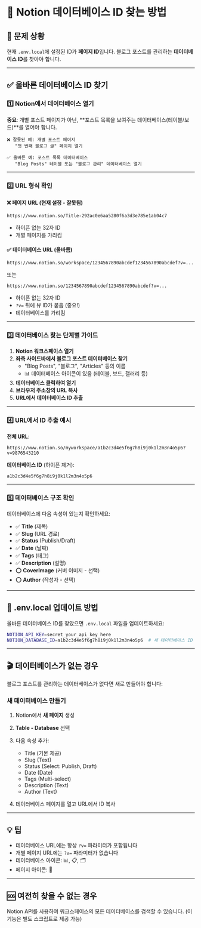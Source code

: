 # 📝 Notion 데이터베이스 ID 찾는 방법

## 🎯 문제 상황
현재 `.env.local`에 설정된 ID가 **페이지 ID**입니다.
블로그 포스트를 관리하는 **데이터베이스 ID**를 찾아야 합니다.

---

## ✅ 올바른 데이터베이스 ID 찾기

### 1️⃣ Notion에서 데이터베이스 열기

**중요**: 개별 포스트 페이지가 아닌, **포스트 목록을 보여주는 데이터베이스(테이블/보드)**를 열어야 합니다.

```
❌ 잘못된 예: 개별 포스트 페이지
   "첫 번째 블로그 글" 페이지 열기

✅ 올바른 예: 포스트 목록 데이터베이스
   "Blog Posts" 테이블 또는 "블로그 관리" 데이터베이스 열기
```

---

### 2️⃣ URL 형식 확인

#### ❌ **페이지 URL** (현재 설정 - 잘못됨)
```
https://www.notion.so/Title-292ac0e6aa5280f6a3d3e785e1ab04c7
```
- 하이픈 없는 32자 ID
- 개별 페이지를 가리킴

#### ✅ **데이터베이스 URL** (올바름)
```
https://www.notion.so/workspace/1234567890abcdef1234567890abcdef?v=...
```
또는
```
https://www.notion.so/1234567890abcdef1234567890abcdef?v=...
```
- 하이픈 없는 32자 ID
- `?v=` 뒤에 뷰 ID가 붙음 (중요!)
- 데이터베이스를 가리킴

---

### 3️⃣ 데이터베이스 찾는 단계별 가이드

1. **Notion 워크스페이스 열기**
2. **좌측 사이드바에서 블로그 포스트 데이터베이스 찾기**
   - "Blog Posts", "블로그", "Articles" 등의 이름
   - 📊 데이터베이스 아이콘이 있음 (테이블, 보드, 갤러리 등)
3. **데이터베이스 클릭하여 열기**
4. **브라우저 주소창의 URL 복사**
5. **URL에서 데이터베이스 ID 추출**

---

### 4️⃣ URL에서 ID 추출 예시

**전체 URL**:
```
https://www.notion.so/myworkspace/a1b2c3d4e5f6g7h8i9j0k1l2m3n4o5p6?v=9876543210
```

**데이터베이스 ID** (하이픈 제거):
```
a1b2c3d4e5f6g7h8i9j0k1l2m3n4o5p6
```

---

### 5️⃣ 데이터베이스 구조 확인

데이터베이스에 다음 속성이 있는지 확인하세요:

- ✅ **Title** (제목)
- ✅ **Slug** (URL 경로)
- ✅ **Status** (Publish/Draft)
- ✅ **Date** (날짜)
- ✅ **Tags** (태그)
- ✅ **Description** (설명)
- ⭕ **CoverImage** (커버 이미지 - 선택)
- ⭕ **Author** (작성자 - 선택)

---

## 🔧 .env.local 업데이트 방법

올바른 데이터베이스 ID를 찾았으면 `.env.local` 파일을 업데이트하세요:

```bash
NOTION_API_KEY=secret_your_api_key_here
NOTION_DATABASE_ID=a1b2c3d4e5f6g7h8i9j0k1l2m3n4o5p6  # 새 데이터베이스 ID
```

---

## 🎬 데이터베이스가 없는 경우

블로그 포스트를 관리하는 데이터베이스가 없다면 새로 만들어야 합니다:

### 새 데이터베이스 만들기

1. Notion에서 **새 페이지** 생성
2. **Table - Database** 선택
3. 다음 속성 추가:
   - Title (기본 제공)
   - Slug (Text)
   - Status (Select: Publish, Draft)
   - Date (Date)
   - Tags (Multi-select)
   - Description (Text)
   - Author (Text)

4. 데이터베이스 페이지를 열고 URL에서 ID 복사

---

## 💡 팁

- 데이터베이스 URL에는 항상 `?v=` 파라미터가 포함됩니다
- 개별 페이지 URL에는 `?v=` 파라미터가 없습니다
- 데이터베이스 아이콘: 📊, 📋, 🗂️
- 페이지 아이콘: 📄

---

## 🆘 여전히 찾을 수 없는 경우

Notion API를 사용하여 워크스페이스의 모든 데이터베이스를 검색할 수 있습니다.
(이 기능은 별도 스크립트로 제공 가능)

